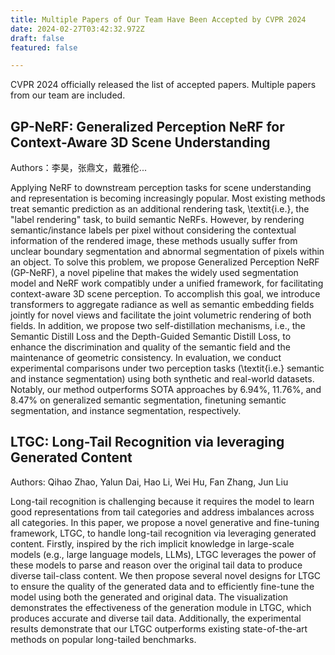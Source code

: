 ```yaml
---
title: Multiple Papers of Our Team Have Been Accepted by CVPR 2024
date: 2024-02-27T03:42:32.972Z
draft: false
featured: false

---
```

CVPR 2024 officially released the list of accepted papers. Multiple papers from our team are included.

<!--more-->

## GP-NeRF: Generalized Perception NeRF for Context-Aware 3D Scene Understanding

Authors：李昊，张鼎文，戴雅伦...

Applying NeRF to downstream perception tasks for scene understanding and representation is becoming increasingly popular. Most existing methods treat semantic prediction as an additional rendering task, \textit{i.e.}, the "label rendering" task, to build semantic NeRFs. However, by rendering semantic/instance labels per pixel without considering the contextual information of the rendered image, these methods usually suffer from unclear boundary segmentation and abnormal segmentation of pixels within an object. To solve this problem, we propose Generalized Perception NeRF (GP-NeRF), a novel pipeline that makes the widely used segmentation model and NeRF work compatibly under a unified framework, for facilitating context-aware 3D scene perception. To accomplish this goal, we introduce transformers to aggregate radiance as well as semantic embedding fields jointly for novel views and facilitate the joint volumetric rendering of both fields. In addition, we propose two self-distillation mechanisms, i.e., the Semantic Distill Loss and the Depth-Guided Semantic Distill Loss, to enhance the discrimination and quality of the semantic field and the maintenance of geometric consistency. In evaluation, we conduct experimental comparisons under two perception tasks (\textit{i.e.} semantic and instance segmentation) using both synthetic and real-world datasets. Notably, our method outperforms SOTA approaches by 6.94\%, 11.76\%, and 8.47\% on generalized semantic segmentation, finetuning semantic segmentation, and instance segmentation, respectively.



## LTGC: Long-Tail Recognition via leveraging Generated Content

Authors: Qihao Zhao, Yalun Dai, Hao Li, Wei Hu, Fan Zhang, Jun Liu

Long-tail recognition is challenging because it requires the model to learn good representations from tail categories and address imbalances across all categories. In this paper, we propose a novel generative and fine-tuning framework, LTGC, to handle long-tail recognition via leveraging generated content. Firstly, inspired by the rich implicit knowledge in large-scale models (e.g., large language models, LLMs), LTGC leverages the power of these models to parse and reason over the original tail data to produce diverse tail-class content. We then propose several novel designs for LTGC to ensure the quality of the generated data and to efficiently fine-tune the model using both the generated and original data. The visualization demonstrates the effectiveness of the generation module in LTGC, which produces accurate and diverse tail data. Additionally, the experimental results demonstrate that our LTGC outperforms existing state-of-the-art methods on popular long-tailed benchmarks.


